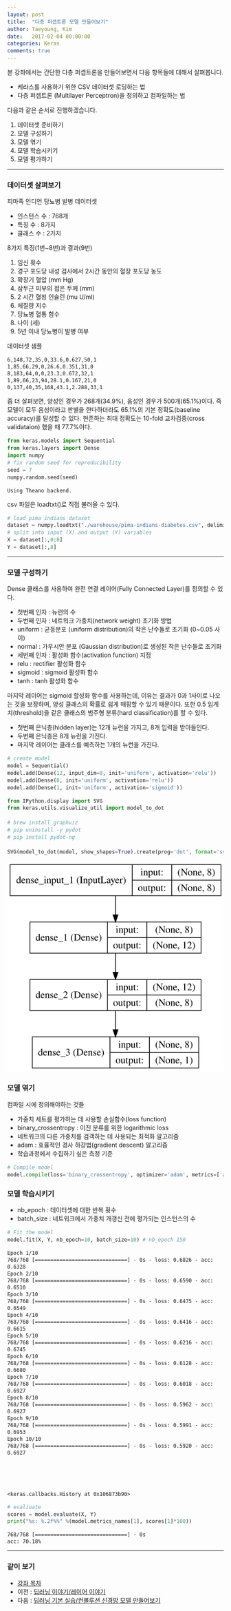 ```yaml
---
layout: post
title:  "다층 퍼셉트론 모델 만들어보기"
author: Taeyoung, Kim
date:   2017-02-04 00:00:00
categories: Keras
comments: true
---
```

본 강좌에서는 간단한 다층 퍼셉트론을 만들어보면서 다음 항목들에 대해서 살펴봅니다.

* 케라스를 사용하기 위한 CSV 데이터셋 로딩하는 법
* 다층 퍼셉트론 (Multilayer Perceptron)을 정의하고 컴파일하는 법

다음과 같은 순서로 진행하겠습니다.

1. 데이터셋 준비하기
1. 모델 구성하기
1. 모델 엮기
1. 모델 학습시키기
1. 모델 평가하기

---

### 데이터셋 살펴보기

피마족 인디언 당뇨병 발병 데이터셋

- 인스턴스 수 : 768개
- 특징 수 : 8가지
- 클래스 수 : 2가지

8가지 특징(1번~8번)과 결과(9번)

1. 임신 횟수
2. 경구 포도당 내성 검사에서 2시간 동안의 혈장 포도당 농도
3. 확장기 혈압 (mm Hg)
4. 삼두근 피부의 접은 두께 (mm)
5. 2 시간 혈청 인슐린 (mu U/ml)
6. 체질량 지수
7. 당뇨병 혈통 함수
8. 나이 (세)
9. 5년 이내 당뇨병이 발병 여부

데이터셋 샘플

    6,148,72,35,0,33.6,0.627,50,1
    1,85,66,29,0,26.6,0.351,31,0
    8,183,64,0,0,23.3,0.672,32,1
    1,89,66,23,94,28.1,0.167,21,0
    0,137,40,35,168,43.1,2.288,33,1
    
좀 더 살펴보면, 양성인 경우가 268개(34.9%), 음성인 경우가 500개(65.1%)이다. 즉 모델이 모두 음성이라고 판별을 한다하더라도 65.1%의 기본 정확도(baseline accuracy)를 달성할 수 있다. 현존하는 최대 정확도는 10-fold 교차검증(cross validataion) 했을 때 77.7%이다.


```python
from keras.models import Sequential
from keras.layers import Dense
import numpy
# fix random seed for reproducibility
seed = 7
numpy.random.seed(seed)
```

    Using Theano backend.


csv 파일은 loadtxt()로 직접 불러올 수 있다.


```python
# load pima indians dataset
dataset = numpy.loadtxt("./warehouse/pima-indians-diabetes.csv", delimiter=",")
# split into input (X) and output (Y) variables
X = dataset[:,0:8]
Y = dataset[:,8]
```

---

### 모델 구성하기

Dense 클래스를 사용하여 완전 연결 레이어(Fully Connected Layer)를 정의할 수 있다.

- 첫번째 인자 : 뉴런의 수
- 두번째 인자 : 네트워크 가중치(network weight) 초기화 방법
 - uniform : 균등분포 (uniform distribution)의 작은 난수들로 초기화 (0~0.05 사이)
 - normal : 가우시안 분포 (Gaussian distribution)로 생성된 작은 난수들로 초기화 
- 세번째 인자 : 활성화 함수(activation function) 지정
 - relu : rectifier 활성화 함수
 - sigmoid : sigmoid 활성화 함수
 - tanh : tanh 활성화 함수
 
마지막 레이어는 sigmoid 할성화 함수를 사용하는데, 이유는 결과가 0과 1사이로 나오는 것을 보장하며, 양성 클래스의 확률로 쉽게 매핑할 수 있기 때문이다. 또한 0.5 임계치(threshold)을 같은 클래스의 범주형 분류(hard classification)를 할 수 있다.

- 첫번째 은닉층(hidden layer)는 12개 뉴런을 가지고, 8개 입력을 받아들인다.
- 두번째 은닉층은 8개 뉴런을 가진다.
- 마지막 레이어는 클래스를 예측하는 1개의 뉴런을 가진다.


```python
# create model
model = Sequential()
model.add(Dense(12, input_dim=8, init='uniform', activation='relu'))
model.add(Dense(8, init='uniform', activation='relu'))
model.add(Dense(1, init='uniform', activation='sigmoid'))
```


```python
from IPython.display import SVG
from keras.utils.visualize_util import model_to_dot

# brew install graphviz
# pip uninstall -y pydot
# pip install pydot-ng

SVG(model_to_dot(model, show_shapes=True).create(prog='dot', format='svg'))
```




![svg](output_8_0.svg)



### 모델 엮기

컴파일 시에 정의해야하는 것들
- 가중치 세트를 평가하는 데 사용할 손실함수(loss function)
 - binary_crossentropy : 이진 분류를 위한 logarithmic loss
- 네트워크의 다른 가중치를 검객하는 데 사용되는 최적화 알고리즘
 - adam : 효율적인 경사 하강법(gradient descent) 알고리즘
- 학습과정에서 수집하기 싶은 측정 기준


```python
# Compile model
model.compile(loss='binary_crossentropy', optimizer='adam', metrics=['accuracy'])
```

### 모델 학습시키기

- nb_epoch : 데이터셋에 대한 반복 횟수
- batch_size : 네트워크에서 가중치 개갱신 전에 평가되는 인스턴스의 수


```python
# Fit the model
model.fit(X, Y, nb_epoch=10, batch_size=10) # nb_epoch 150
```

    Epoch 1/10
    768/768 [==============================] - 0s - loss: 0.6826 - acc: 0.6328     
    Epoch 2/10
    768/768 [==============================] - 0s - loss: 0.6590 - acc: 0.6510     
    Epoch 3/10
    768/768 [==============================] - 0s - loss: 0.6475 - acc: 0.6549     
    Epoch 4/10
    768/768 [==============================] - 0s - loss: 0.6416 - acc: 0.6615     
    Epoch 5/10
    768/768 [==============================] - 0s - loss: 0.6216 - acc: 0.6745     
    Epoch 6/10
    768/768 [==============================] - 0s - loss: 0.6128 - acc: 0.6680     
    Epoch 7/10
    768/768 [==============================] - 0s - loss: 0.6018 - acc: 0.6927     
    Epoch 8/10
    768/768 [==============================] - 0s - loss: 0.5962 - acc: 0.6927     
    Epoch 9/10
    768/768 [==============================] - 0s - loss: 0.5991 - acc: 0.6953     
    Epoch 10/10
    768/768 [==============================] - 0s - loss: 0.5920 - acc: 0.6927     





    <keras.callbacks.History at 0x106873b90>




```python
# evaliuate
scores = model.evaluate(X, Y)
print("%s: %.2f%%" %(model.metrics_names[1], scores[1]*100))
```

    768/768 [==============================] - 0s     
    acc: 70.18%


---

### 같이 보기

* [강좌 목차](https://tykimos.github.io/Keras/2017/01/27/Keras_Lecture_Plan/)
* 이전 : [딥러닝 이야기/레이어 이야기](https://tykimos.github.io/Keras/2017/01/27/Layer_Talk/)
* 다음 : [딥러닝 기본 실습/컨볼루션 신경망 모델 만들어보기](https://tykimos.github.io/Keras/2017/02/04/CNN_Getting_Started/)


```python

```
